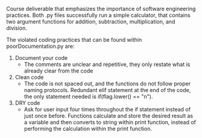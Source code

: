 Course deliverable that emphasizes the importance of software engineering practices. Both .py files successfully run a simple calculator, that contains two argument functions for addition, subtraction, multiplication, and division.

The violated coding practices that can be found within poorDocumentation.py are:
1. Document your code
    - The comments are unclear and repetitive, they only restate what is already clear from the code
3. Clean code
    - The code is not spaced out, and the functions do not follow proper naming protocols. Redundant elif statement at the end of the code, the only statement needed is 
      if(flag.lower() == "n").
5. DRY code
    - Ask for user input four times throughout the if statement instead of just once before. Functions calculate and store the desired result as a variable and then converts 
      to string within print function, instead of performing the calculation within the print function. 
